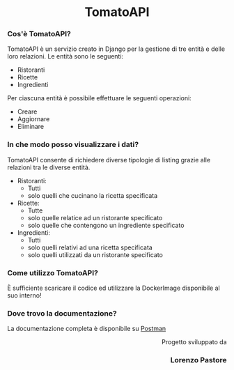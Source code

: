 <h1 align="center">TomatoAPI</h1>

<h3>Cos'è TomatoAPI?</h3>
TomatoAPI è un servizio creato in Django per la gestione di tre entità e delle loro relazioni. Le entità sono le seguenti:

- Ristoranti
- Ricette
- Ingredienti
  
Per ciascuna entità è possibile effettuare le seguenti operazioni:

* Creare
* Aggiornare
* Eliminare

<h3>In che modo posso visualizzare i dati?</h3>
TomatoAPI consente di richiedere diverse tipologie di listing grazie alle relazioni tra le diverse entità.

- Ristoranti:
  - Tutti
  - solo quelli che cucinano la ricetta specificata
- Ricette:
  - Tutte
  - solo quelle relatice ad un ristorante specificato
  - solo quelle che contengono un ingrediente specificato
- Ingredienti:
  - Tutti
  - solo quelli relativi ad una ricetta specificata
  - solo quelli utilizzati da un ristorante specificato
 
<h3>Come utilizzo TomatoAPI?</h3>
È sufficiente scaricare il codice ed utilizzare la DockerImage disponibile al suo interno!

<h3>Dove trovo la documentazione?</h3 >
La documentazione completa è disponibile su <a href="https://documenter.getpostman.com/view/31619142/2s9YeN2UPM" target="_blank">Postman</a> 


<p align="right">Progetto sviluppato da <h3 align="right">Lorenzo Pastore</h3> </p>
